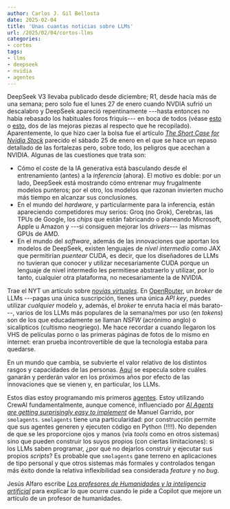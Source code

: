 ```yaml
---
author: Carlos J. Gil Bellosta
date: 2025-02-04
title: 'Unas cuantas noticias sobre LLMs'
url: /2025/02/04/cortos-llms
categories:
- cortos
tags:
- llms
- deepseek
- nvidia
- agentes
---
```


DeepSeek V3 llevaba publicado desde diciembre; R1, desde hacía más de una semana; pero solo fue el lunes 27 de enero cuando NVDIA sufrió un descalabro y DeepSeek apareció repentinamente ---hasta entonces no había rebasado los habituales foros friquis--- en boca de todos (véase
[esto](https://www.economist.com/briefing/2025/01/23/chinas-ai-industry-has-almost-caught-up-with-americas) o
[esto](https://www.youtube.com/watch?v=iNIp6AzUV8U), dos de las mejoras piezas al respecto que he recopilado). Aparentemente, lo que hizo caer la bolsa fue el artículo
[_The Short Case for Nvidia Stock_](https://youtubetranscriptoptimizer.com/blog/05_the_short_case_for_nvda) parecido el sábado 25 de enero en el que se hace un repaso detallado de las fortalezas pero, sobre todo, los peligros que acechan a NVIDIA. Algunas de las cuestiones que trata son:
- Cómo el coste de la IA generativa está basculando desde el entrenamiento (antes) a la _inferencia_ (ahora). El motivo es doble: por un lado, DeepSeek está mostrando cómo entrenar muy frugalmente modelos punteros; por el otro, los modelos que razonan invierten mucho más tiempo en alcanzar sus conclusiones.
- En el mundo del _hardware_, y particularmente para la inferencia, están apareciendo competidores muy serios: Groq (no Grok), Cerebras, las TPUs de Google, los _chips_ que están fabricando o planeando Microsoft, Apple u Amazon y ---si consiguen mejorar los _drivers_--- las mismas GPUs de AMD.
- En el mundo del _software_, además de las innovaciones que aportan los modelos de DeepSeek, existen lenguajes de _nivel intermedio_ como JAX que permitirían _puentear_ CUDA, es decir, que los diseñadores de LLMs no tuvieran que conocer y utilizar necesariamente CUDA porque un lenguaje de nivel intermedio les permitiese abstraerlo y utilizar, por lo tanto, cualquier otra plataforma, no necesariamente la de NVIDIA.

Trae el NYT un artículo sobre [_novias virtuales_](https://www.nytimes.com/2025/01/15/technology/ai-chatgpt-boyfriend-companion.html). En
[OpenRouter](https://openrouter.ai/),
un _broker_ de LLMs ---pagas una única suscripción, tienes una única _API key_, puedes utilizar _cualquier_ modelo y, además, el _broker_ te enruta hacia el más barato---, varios de los LLMs más populares de la semana/mes por uso (en _tokens_) son de los que educadamente se llaman _NSFW_ (acrónimo anglo) o sicalípticos (cultismo neogriego). Me hace recordar a cuando llegaron los VHS de películas porno o las primeras páginas de fotos de lo mismo en internet: eran prueba incontrovertible de que la tecnología estaba para quedarse.

En un mundo que cambia, se subvierte el valor relativo de los distintos rasgos y capacidades de las personas.
[Aquí](https://quarter--mile.com/Traits-That-May-Cease-to-Be-Valuable) se especula sobre cuáles ganarán y perderán valor en los próximos años por efecto de las innovaciones que se vienen y, en particular, los LLMs.

Estos días estoy programando mis primeros [agentes](https://huyenchip.com/2025/01/07/agents.html). Estoy utilizando CrewAI fundamentalmente, aunque comencé, influenciado por
[_AI Agents are getting surprisingly easy to implement_](https://blog.manugarri.com/agentic-workflows-are-getting-surprisingly-easy-to-implement/) de Manuel Garrido, por `smolagents`. `smolagents` tiene una particularidad: por construcción permite que sus agentes generen y ejecuten código en Python (!!!!). No dependen de que se les proporcione ojos y manos (vía _tools_ como en otros sistemas) sino que pueden construir los suyos propios (con ciertas limitaciones): si los LLMs saben programar, ¿por qué no dejarlos construir y ejecutar sus propios _scripts_? Es probable que `smolagents` gane terreno en aplicaciones de tipo personal y que otros sistemas más formales y controlados tengan más éxito donde la relativa inflexibilidad sea considerada _feature_ y no _bug_.

Jesús Alfaro escribe [_Los profesores de Humanidades y la inteligencia artificial_](https://derechomercantilespana.blogspot.com/2024/11/los-profesores-de-humanidades-y-la.html) para explicar lo que ocurre cuando le pide a Copilot que mejore un artículo de un profesor de humanidades.
